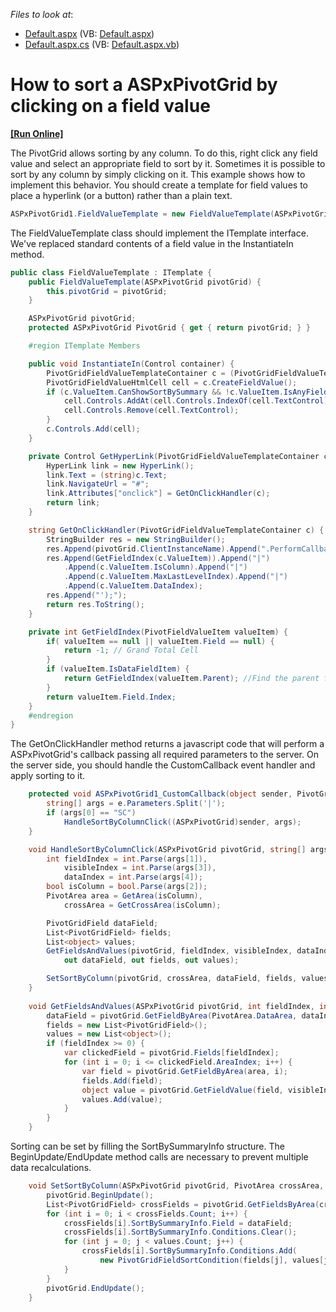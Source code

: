 <!-- default file list -->
*Files to look at*:

* [Default.aspx](./CS/Default.aspx) (VB: [Default.aspx](./VB/Default.aspx))
* [Default.aspx.cs](./CS/Default.aspx.cs) (VB: [Default.aspx.vb](./VB/Default.aspx.vb))
<!-- default file list end -->
# How to sort a ASPxPivotGrid by clicking on a field value
<!-- run online -->
**[[Run Online]](https://codecentral.devexpress.com/e1439)**
<!-- run online end -->


<p>The PivotGrid allows sorting by any column. To do this, right click any field value and select an appropriate field to sort by it. Sometimes it is possible to sort by any column by simply clicking on it. This example shows how to implement this behavior. You should create a template for field values to place a hyperlink (or a button) rather than a plain text.</p>


```cs
ASPxPivotGrid1.FieldValueTemplate = new FieldValueTemplate(ASPxPivotGrid1);


```


<p>The FieldValueTemplate class should implement the ITemplate interface. We've replaced standard contents of a field value in the InstantiateIn method.</p>


```cs
public class FieldValueTemplate : ITemplate {
    public FieldValueTemplate(ASPxPivotGrid pivotGrid) {
        this.pivotGrid = pivotGrid;
    }

    ASPxPivotGrid pivotGrid;
    protected ASPxPivotGrid PivotGrid { get { return pivotGrid; } }

    #region ITemplate Members

    public void InstantiateIn(Control container) {
        PivotGridFieldValueTemplateContainer c = (PivotGridFieldValueTemplateContainer)container;
        PivotGridFieldValueHtmlCell cell = c.CreateFieldValue();
        if (c.ValueItem.CanShowSortBySummary && !c.ValueItem.IsAnyFieldSortedByThisValue) {
            cell.Controls.AddAt(cell.Controls.IndexOf(cell.TextControl), GetHyperLink(c));
            cell.Controls.Remove(cell.TextControl);
        }
        c.Controls.Add(cell);
    }

    private Control GetHyperLink(PivotGridFieldValueTemplateContainer c) {
        HyperLink link = new HyperLink();
        link.Text = (string)c.Text;
        link.NavigateUrl = "#";
        link.Attributes["onclick"] = GetOnClickHandler(c);
        return link;
    }

    string GetOnClickHandler(PivotGridFieldValueTemplateContainer c) {
        StringBuilder res = new StringBuilder();
        res.Append(pivotGrid.ClientInstanceName).Append(".PerformCallback('SC|");
        res.Append(GetFieldIndex(c.ValueItem)).Append("|")
            .Append(c.ValueItem.IsColumn).Append("|")
            .Append(c.ValueItem.MaxLastLevelIndex).Append("|")
            .Append(c.ValueItem.DataIndex);
        res.Append("');");
        return res.ToString();
    }

    private int GetFieldIndex(PivotFieldValueItem valueItem) {
        if( valueItem == null || valueItem.Field == null) {
            return -1; // Grand Total Cell
        }
        if (valueItem.IsDataFieldItem) {
            return GetFieldIndex(valueItem.Parent); //Find the parent field of a Data Field cell
        }
        return valueItem.Field.Index;
    }
    #endregion
}

```


<p>The GetOnClickHandler method returns a javascript code that will perform a ASPxPivotGrid's callback passing all required parameters to the server. On the server side, you should handle the CustomCallback event handler and apply sorting to it.</p>


```cs
    protected void ASPxPivotGrid1_CustomCallback(object sender, PivotGridCustomCallbackEventArgs e) {
        string[] args = e.Parameters.Split('|');
        if (args[0] == "SC")
            HandleSortByColumnClick((ASPxPivotGrid)sender, args);
    }

    void HandleSortByColumnClick(ASPxPivotGrid pivotGrid, string[] args) {
        int fieldIndex = int.Parse(args[1]),
            visibleIndex = int.Parse(args[3]),
            dataIndex = int.Parse(args[4]);
        bool isColumn = bool.Parse(args[2]);
        PivotArea area = GetArea(isColumn),
            crossArea = GetCrossArea(isColumn);

        PivotGridField dataField;
        List<PivotGridField> fields;
        List<object> values;
        GetFieldsAndValues(pivotGrid, fieldIndex, visibleIndex, dataIndex, area,
            out dataField, out fields, out values);

        SetSortByColumn(pivotGrid, crossArea, dataField, fields, values);
    }
    
    void GetFieldsAndValues(ASPxPivotGrid pivotGrid, int fieldIndex, int visibleIndex, int dataIndex, PivotArea area, out PivotGridField dataField, out List<PivotGridField> fields, out List<object> values) {
        dataField = pivotGrid.GetFieldByArea(PivotArea.DataArea, dataIndex);        
        fields = new List<PivotGridField>();
        values = new List<object>();
        if (fieldIndex >= 0) {
            var clickedField = pivotGrid.Fields[fieldIndex];
            for (int i = 0; i <= clickedField.AreaIndex; i++) {
                var field = pivotGrid.GetFieldByArea(area, i);
                fields.Add(field);
                object value = pivotGrid.GetFieldValue(field, visibleIndex);
                values.Add(value);
            }
        }
    }

```


<p>Sorting can be set by filling the SortBySummaryInfo structure. The BeginUpdate/EndUpdate method calls are necessary to prevent multiple data recalculations.</p>


```cs
    void SetSortByColumn(ASPxPivotGrid pivotGrid, PivotArea crossArea, PivotGridField dataField, List<PivotGridField> fields, List<object> values) {
        pivotGrid.BeginUpdate();
        List<PivotGridField> crossFields = pivotGrid.GetFieldsByArea(crossArea);
        for (int i = 0; i < crossFields.Count; i++) {
            crossFields[i].SortBySummaryInfo.Field = dataField;
            crossFields[i].SortBySummaryInfo.Conditions.Clear();
            for (int j = 0; j < values.Count; j++) {
                crossFields[i].SortBySummaryInfo.Conditions.Add(
                    new PivotGridFieldSortCondition(fields[j], values[j]));
            }
        }
        pivotGrid.EndUpdate();
    }
```

<br/>


